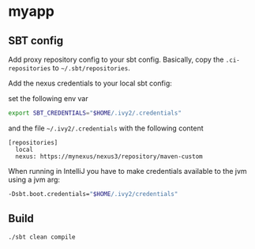 # myapp 

## SBT config

Add proxy repository config to your sbt config. Basically, copy the `.ci-repositories` to 
`~/.sbt/repositories`.

Add the nexus credentials to your local sbt config:

set the following env var
```bash
export SBT_CREDENTIALS="$HOME/.ivy2/.credentials"
```
and the file `~/.ivy2/.credentials` with the following content

```properties
[repositories]
  local
  nexus: https://mynexus/nexus3/repository/maven-custom
```

When running in IntelliJ you have to make credentials available to the jvm using a jvm arg:

```bash
-Dsbt.boot.credentials="$HOME/.ivy2/credentials"
```

## Build

```bash
./sbt clean compile
```
